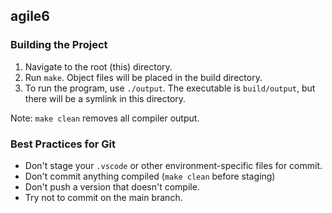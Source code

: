 ## agile6

### Building the Project

1. Navigate to the root (this) directory.
2. Run `make`. Object files will be placed in the build directory.
3. To run the program, use `./output`. The executable is `build/output`, but there will be a symlink in this directory.

Note: `make clean` removes all compiler output.

### Best Practices for Git

- Don't stage your `.vscode` or other environment-specific files for commit.
- Don't commit anything compiled (`make clean` before staging)
- Don't push a version that doesn't compile.
- Try not to commit on the main branch.